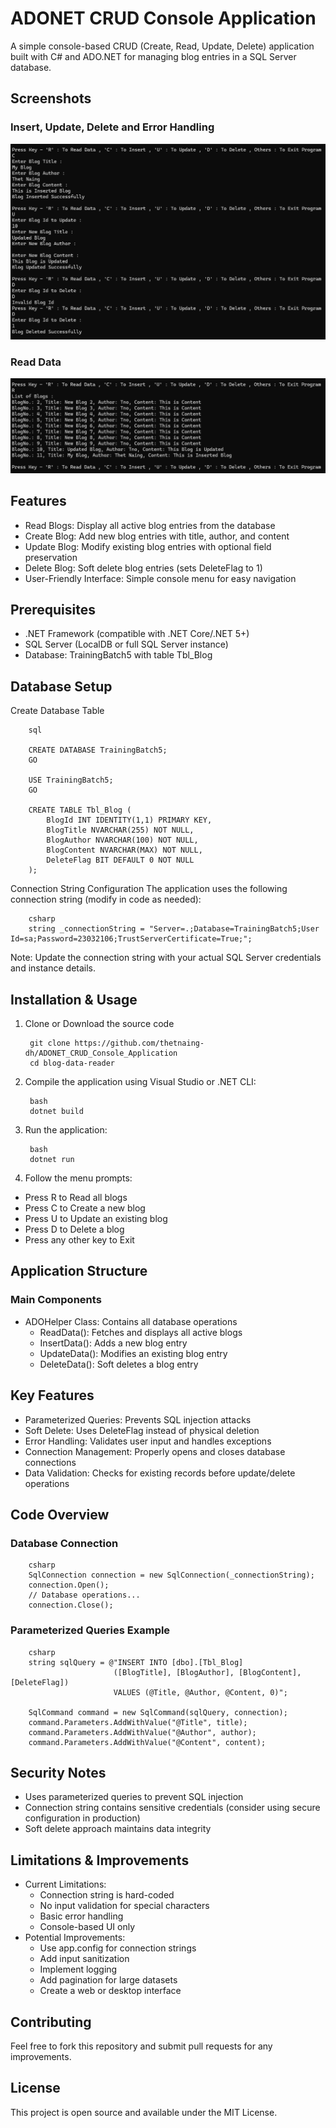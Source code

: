 # ADONET CRUD Console Application
A simple console-based CRUD (Create, Read, Update, Delete) application built with C# and ADO.NET for managing blog entries in a SQL Server database.

## Screenshots
### Insert, Update, Delete and Error Handling

![Alt CUDImage](https://github.com/thetnaing-dh/ADONET_CRUD_Console_Application/blob/646fb1741b3a3b7cdcb0e6472061576b194c25d7/OperateData.png)

### Read Data

![Alt ReadImage](https://github.com/thetnaing-dh/ADONET_CRUD_Console_Application/blob/646fb1741b3a3b7cdcb0e6472061576b194c25d7/ReadData.png)

## Features
* Read Blogs: Display all active blog entries from the database
* Create Blog: Add new blog entries with title, author, and content
* Update Blog: Modify existing blog entries with optional field preservation
* Delete Blog: Soft delete blog entries (sets DeleteFlag to 1)
* User-Friendly Interface: Simple console menu for easy navigation

## Prerequisites
* .NET Framework (compatible with .NET Core/.NET 5+)
* SQL Server (LocalDB or full SQL Server instance)
* Database: TrainingBatch5 with table Tbl_Blog

## Database Setup
Create Database Table

        sql
        
        CREATE DATABASE TrainingBatch5;
        GO
        
        USE TrainingBatch5;
        GO
        
        CREATE TABLE Tbl_Blog (
            BlogId INT IDENTITY(1,1) PRIMARY KEY,
            BlogTitle NVARCHAR(255) NOT NULL,
            BlogAuthor NVARCHAR(100) NOT NULL,
            BlogContent NVARCHAR(MAX) NOT NULL,
            DeleteFlag BIT DEFAULT 0 NOT NULL
        );
Connection String Configuration
The application uses the following connection string (modify in code as needed):

        csharp
        string _connectionString = "Server=.;Database=TrainingBatch5;User Id=sa;Password=23032106;TrustServerCertificate=True;";
Note: Update the connection string with your actual SQL Server credentials and instance details.

## Installation & Usage
1. Clone or Download the source code

        git clone https://github.com/thetnaing-dh/ADONET_CRUD_Console_Application
        cd blog-data-reader
   
3. Compile the application using Visual Studio or .NET CLI:

        bash
        dotnet build

4. Run the application:

        bash
        dotnet run

5. Follow the menu prompts:

* Press R to Read all blogs
* Press C to Create a new blog
* Press U to Update an existing blog
* Press D to Delete a blog
* Press any other key to Exit

## Application Structure
### Main Components
* ADOHelper Class: Contains all database operations
  * ReadData(): Fetches and displays all active blogs
  * InsertData(): Adds a new blog entry
  * UpdateData(): Modifies an existing blog entry
  * DeleteData(): Soft deletes a blog entry

## Key Features
* Parameterized Queries: Prevents SQL injection attacks
* Soft Delete: Uses DeleteFlag instead of physical deletion
* Error Handling: Validates user input and handles exceptions
* Connection Management: Properly opens and closes database connections
* Data Validation: Checks for existing records before update/delete operations

## Code Overview
### Database Connection
        csharp
        SqlConnection connection = new SqlConnection(_connectionString);
        connection.Open();
        // Database operations...
        connection.Close();
### Parameterized Queries Example
        csharp
        string sqlQuery = @"INSERT INTO [dbo].[Tbl_Blog] 
                           ([BlogTitle], [BlogAuthor], [BlogContent], [DeleteFlag])
                           VALUES (@Title, @Author, @Content, 0)";
        
        SqlCommand command = new SqlCommand(sqlQuery, connection);
        command.Parameters.AddWithValue("@Title", title);
        command.Parameters.AddWithValue("@Author", author);
        command.Parameters.AddWithValue("@Content", content);

## Security Notes
* Uses parameterized queries to prevent SQL injection
* Connection string contains sensitive credentials (consider using secure configuration in production)
* Soft delete approach maintains data integrity

## Limitations & Improvements
* Current Limitations:
  * Connection string is hard-coded
  * No input validation for special characters
  * Basic error handling
  * Console-based UI only
* Potential Improvements:
  * Use app.config for connection strings
  * Add input sanitization
  * Implement logging
  * Add pagination for large datasets
  * Create a web or desktop interface

## Contributing
Feel free to fork this repository and submit pull requests for any improvements.

## License
This project is open source and available under the MIT License.
